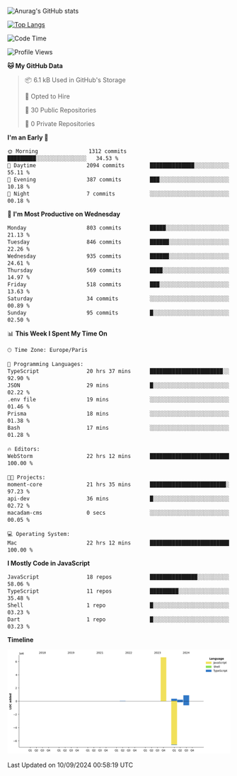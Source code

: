 ![Anurag's GitHub stats](https://github-readme-stats.vercel.app/api?username=sufiane&theme=dark&show_icons=true&count_private=true)


[![Top Langs](https://github-readme-stats.vercel.app/api/top-langs/?username=sufiane&layout=compact)](https://github.com/anuraghazra/github-readme-stats)

<!--START_SECTION:waka-->
![Code Time](http://img.shields.io/badge/Code%20Time-1%2C285%20hrs%2052%20mins-blue)

![Profile Views](http://img.shields.io/badge/Profile%20Views-0-blue)

**🐱 My GitHub Data** 

> 📦 6.1 kB Used in GitHub's Storage 
 > 
> 💼 Opted to Hire
 > 
> 📜 30 Public Repositories 
 > 
> 🔑 0 Private Repositories 
 > 
**I'm an Early 🐤** 

```text
🌞 Morning                1312 commits        █████████░░░░░░░░░░░░░░░░   34.53 % 
🌆 Daytime                2094 commits        ██████████████░░░░░░░░░░░   55.11 % 
🌃 Evening                387 commits         ███░░░░░░░░░░░░░░░░░░░░░░   10.18 % 
🌙 Night                  7 commits           ░░░░░░░░░░░░░░░░░░░░░░░░░   00.18 % 
```
📅 **I'm Most Productive on Wednesday** 

```text
Monday                   803 commits         █████░░░░░░░░░░░░░░░░░░░░   21.13 % 
Tuesday                  846 commits         ██████░░░░░░░░░░░░░░░░░░░   22.26 % 
Wednesday                935 commits         ██████░░░░░░░░░░░░░░░░░░░   24.61 % 
Thursday                 569 commits         ████░░░░░░░░░░░░░░░░░░░░░   14.97 % 
Friday                   518 commits         ███░░░░░░░░░░░░░░░░░░░░░░   13.63 % 
Saturday                 34 commits          ░░░░░░░░░░░░░░░░░░░░░░░░░   00.89 % 
Sunday                   95 commits          █░░░░░░░░░░░░░░░░░░░░░░░░   02.50 % 
```


📊 **This Week I Spent My Time On** 

```text
🕑︎ Time Zone: Europe/Paris

💬 Programming Languages: 
TypeScript               20 hrs 37 mins      ███████████████████████░░   92.90 % 
JSON                     29 mins             █░░░░░░░░░░░░░░░░░░░░░░░░   02.22 % 
.env file                19 mins             ░░░░░░░░░░░░░░░░░░░░░░░░░   01.46 % 
Prisma                   18 mins             ░░░░░░░░░░░░░░░░░░░░░░░░░   01.38 % 
Bash                     17 mins             ░░░░░░░░░░░░░░░░░░░░░░░░░   01.28 % 

🔥 Editors: 
WebStorm                 22 hrs 12 mins      █████████████████████████   100.00 % 

🐱‍💻 Projects: 
moment-core              21 hrs 35 mins      ████████████████████████░   97.23 % 
api-dev                  36 mins             █░░░░░░░░░░░░░░░░░░░░░░░░   02.72 % 
macadam-cms              0 secs              ░░░░░░░░░░░░░░░░░░░░░░░░░   00.05 % 

💻 Operating System: 
Mac                      22 hrs 12 mins      █████████████████████████   100.00 % 
```

**I Mostly Code in JavaScript** 

```text
JavaScript               18 repos            ███████████████░░░░░░░░░░   58.06 % 
TypeScript               11 repos            █████████░░░░░░░░░░░░░░░░   35.48 % 
Shell                    1 repo              █░░░░░░░░░░░░░░░░░░░░░░░░   03.23 % 
Dart                     1 repo              █░░░░░░░░░░░░░░░░░░░░░░░░   03.23 % 
```



**Timeline**

![Lines of Code chart](https://raw.githubusercontent.com/Sufiane/Sufiane/main/assets/bar_graph.png)


 Last Updated on 10/09/2024 00:58:19 UTC
<!--END_SECTION:waka-->


<!--
**Sufiane/sufiane** is a ✨ _special_ ✨ repository because its `README.md` (this file) appears on your GitHub profile.

Here are some ideas to get you started:

- 🔭 I’m currently working on ...
- 🌱 I’m currently learning ...
- 👯 I’m looking to collaborate on ...
- 🤔 I’m looking for help with ...
- 💬 Ask me about ...
- 📫 How to reach me: ...
- 😄 Pronouns: ...
- ⚡ Fun fact: ...
-->
